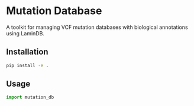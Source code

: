 # Mutation Database

A toolkit for managing VCF mutation databases with biological annotations using LaminDB.

## Installation
```bash
pip install -e .
```

## Usage
```python
import mutation_db
```
